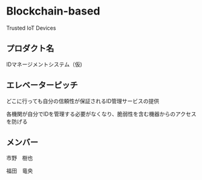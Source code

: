 # Blockchain-based
Trusted IoT Devices

## プロダクト名

IDマネージメントシステム（仮)

## エレベーターピッチ

どこに行っても自分の信頼性が保証されるID管理サービスの提供

各機関が自分でIDを管理する必要がなくなり、脆弱性を含む機器からのアクセスを防げる

## メンバー

市野　樹也

福田　竜央
